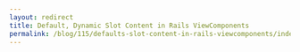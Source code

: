 ```yaml
---
layout: redirect
title: Default, Dynamic Slot Content in Rails ViewComponents
permalink: /blog/115/defaults-slot-content-in-rails-viewcomponents/index/
---
```

